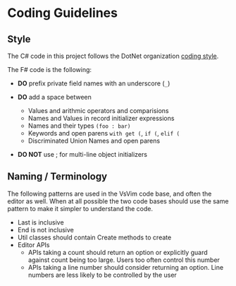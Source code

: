 Coding Guidelines
===

## Style

The C# code in this project follows the DotNet organization [coding style](https://github.com/dotnet/corefx/blob/master/Documentation/coding-guidelines/coding-style.md).  

The F# code is the following:

- **DO** prefix private field names with an underscore (`_`)
- **DO** add a space between
    - Values and arithmic operators and comparisions
    - Names and Values in record initializer expressions
    - Names and their types `(foo : bar)`
    - Keywords and open parens `with get (`, `if (`, `elif (`
    - Discriminated Union Names and open parens

 - **DO NOT** use ; for multi-line object initializers

 ## Naming / Terminology

 The following patterns are used in the VsVim code base, and often the editor as well.  When at all possible
 the two code bases should use the same pattern to make it simpler to understand the code.

- Last is inclusive
- End is not inclusive
- Util classes should contain Create methods to create 
- Editor APIs 
    - APIs taking a count should return an option or explicitly guard against count being too large.  Users
      too often control this number
    - APIs taking a line number should consider returning an option.  Line numbers are less likely to be controlled
      by the user

